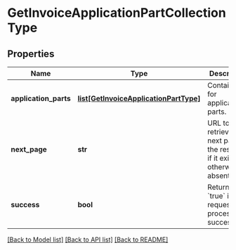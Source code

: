 # GetInvoiceApplicationPartCollectionType

## Properties
Name | Type | Description | Notes
------------ | ------------- | ------------- | -------------
**application_parts** | [**list[GetInvoiceApplicationPartType]**](GetInvoiceApplicationPartType.md) | Container for application parts.  | [optional] 
**next_page** | **str** | URL to retrieve the next page of the response if it exists; otherwise absent.  | [optional] 
**success** | **bool** | Returns &#x60;true&#x60; if the request was processed successfully. | [optional] 

[[Back to Model list]](../README.md#documentation-for-models) [[Back to API list]](../README.md#documentation-for-api-endpoints) [[Back to README]](../README.md)


